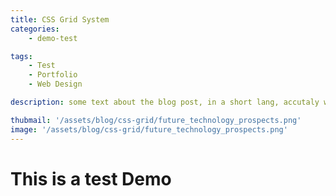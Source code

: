 ```yaml
---
title: CSS Grid System 
categories: 
    - demo-test

tags: 
    - Test
    - Portfolio
    - Web Design

description: some text about the blog post, in a short lang, accutaly what is it, it will be here, and wil not include on the post.

thubmail: '/assets/blog/css-grid/future_technology_prospects.png'
image: '/assets/blog/css-grid/future_technology_prospects.png'
---
```


# This is a test Demo 
